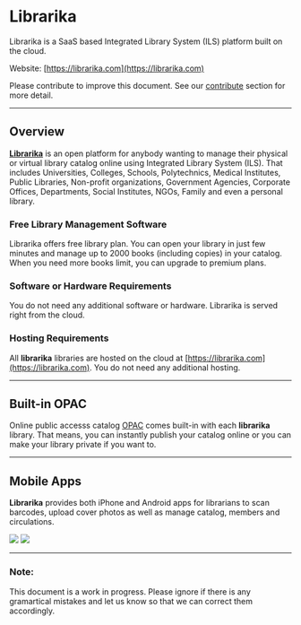 # Librarika

Librarika is a SaaS based Integrated Library System (ILS) platform built on the cloud. 
 
Website: [https://librarika.com](https://librarika.com)

Please contribute to improve this document. See our [contribute](contribute.md) section for more detail.

---

## Overview

**[Librarika](https://librarika.com)** is an open platform for anybody wanting to manage their physical or 
virtual library catalog online using Integrated Library System (ILS). That includes 
Universities, Colleges, Schools, Polytechnics, Medical Institutes, Public 
Libraries, Non-profit organizations, Government Agencies, Corporate Offices, 
Departments, Social Institutes, NGOs, Family and even a personal library.


### Free Library Management Software

Librarika offers free library plan. You can open your library in just few minutes and manage up to 2000 
books (including copies) in your catalog. When you need more books limit, you can upgrade to premium plans.


### Software or Hardware Requirements

You do not need any additional software or hardware. Librarika is served right from the cloud.

### Hosting Requirements

All **librarika** libraries are hosted on the cloud at [https://librarika.com](https://librarika.com). You do not need any additional hosting.

---

## Built-in OPAC

Online public accesss catalog [OPAC](opacs.md) comes built-in with each **librarika** library. That means, you can instantly publish your catalog online or you can make your library private if you want to.

---

## Mobile Apps

**Librarika** provides both iPhone and Android apps for librarians to scan barcodes, upload cover photos as well as manage 
catalog, members and circulations.

[<img class="app-icons ios" src="https://ae85df921b92073b52e8-a126a45a4c59e90797d94cd877fbe744.ssl.cf3.rackcdn.com/static-pages/Download_on_the_App_Store_Badge_US-UK_135x40.svg" />](https://itunes.apple.com/us/app/librarika/id1102502605) [<img class="app-icons android" src="https://ae85df921b92073b52e8-a126a45a4c59e90797d94cd877fbe744.ssl.cf3.rackcdn.com/static-pages/google-play-badge.png" />](https://play.google.com/store/apps/details?id=com.librarika.android.dev&hl=en)


--- 

### Note: 

This document is a work in progress. Please ignore if there is any gramartical mistakes and let us 
know so that we can correct them accordingly.
